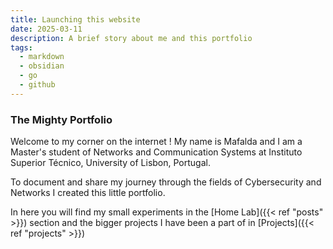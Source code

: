 ```yaml
---
title: Launching this website
date: 2025-03-11
description: A brief story about me and this portfolio
tags:
  - markdown
  - obsidian
  - go
  - github
---
```

### The Mighty Portfolio

Welcome to my corner on the internet ! 
My name is Mafalda and I am a Master's student of Networks and Communication Systems at Instituto Superior Técnico, University of Lisbon, Portugal.

To document and share my journey through the fields of Cybersecurity and Networks I created this little portfolio.

In here you will find my small experiments in the [Home Lab]({{< ref "posts" >}}) section and the bigger projects I have been a part of in [Projects]({{< ref "projects" >}})
